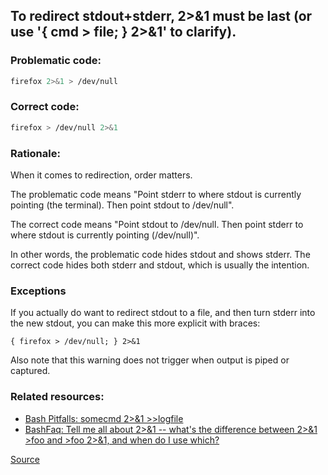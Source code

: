 ## To redirect stdout+stderr, 2>&1 must be last (or use '{ cmd > file; } 2>&1' to clarify).

### Problematic code:

```sh
firefox 2>&1 > /dev/null
```

### Correct code:

```sh
firefox > /dev/null 2>&1
```

### Rationale:

When it comes to redirection, order matters.

The problematic code means "Point stderr to where stdout is currently pointing (the terminal). Then point stdout to /dev/null".

The correct code means "Point stdout to /dev/null. Then point stderr to where stdout is currently pointing (/dev/null)".

In other words, the problematic code hides stdout and shows stderr. The correct code hides both stderr and stdout, which is usually the intention.

### Exceptions

If you actually do want to redirect stdout to a file, and then turn stderr into the new stdout, you can make this more explicit with braces:

    { firefox > /dev/null; } 2>&1

Also note that this warning does not trigger when output is piped or captured.

### Related resources:

* [Bash Pitfalls: somecmd 2>&1 >>logfile](https://mywiki.wooledge.org/BashPitfalls#pf43)
* [BashFaq: Tell me all about 2>&1 -- what's the difference between 2>&1 >foo and >foo 2>&1, and when do I use which?](https://mywiki.wooledge.org/BashFAQ/055)

[Source](https://github.com/koalaman/shellcheck/wiki/SC2069)

